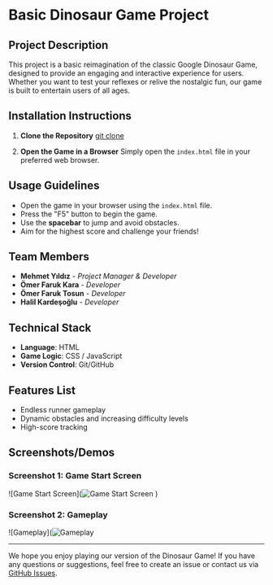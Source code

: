 # Basic Dinosaur Game Project

## Project Description
This project is a basic reimagination of the classic Google Dinosaur Game, designed to provide an engaging and interactive experience for users. Whether you want to test your reflexes or relive the nostalgic fun, our game is built to entertain users of all ages. 

## Installation Instructions

1. **Clone the Repository**
   [git clone](https://github.com/mehmetyildiiz/First-Project.git)
   
   

2. **Open the Game in a Browser**
   Simply open the `index.html` file in your preferred web browser.

## Usage Guidelines

- Open the game in your browser using the `index.html` file.
- Press the "F5" button to begin the game.
- Use the **spacebar** to jump and avoid obstacles.
- Aim for the highest score and challenge your friends!

## Team Members

- **Mehmet Yıldız** - *Project Manager & Developer*
- **Ömer Faruk Kara** - *Developer*
- **Ömer Faruk Tosun** - *Developer*
- **Halil Kardeşoğlu** - *Developer*

## Technical Stack

- **Language**: HTML
- **Game Logic**: CSS / JavaScript
- **Version Control**: Git/GitHub

## Features List

- Endless runner gameplay
- Dynamic obstacles and increasing difficulty levels
- High-score tracking

## Screenshots/Demos

### Screenshot 1: Game Start Screen
![Game Start Screen](![Game Start Screen](https://github.com/user-attachments/assets/db35b3cd-ed04-4077-b0d8-5717a93787d6)
)

### Screenshot 2: Gameplay
![Gameplay](![Gameplay](https://github.com/user-attachments/assets/6ebcf363-ebbd-4ecb-a7f0-20ef39da2601)


---

We hope you enjoy playing our version of the Dinosaur Game! If you have any questions or suggestions, feel free to create an issue or contact us via [GitHub Issues](https://github.com/mehmetyildiiz/Basic-Dinosaur-Game/issues).

